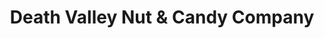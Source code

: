 ---
title: "Death Valley Nut & Candy Company"
url: /beatty/death-valley-nut-and-candy-company/
shop: confectionery
---